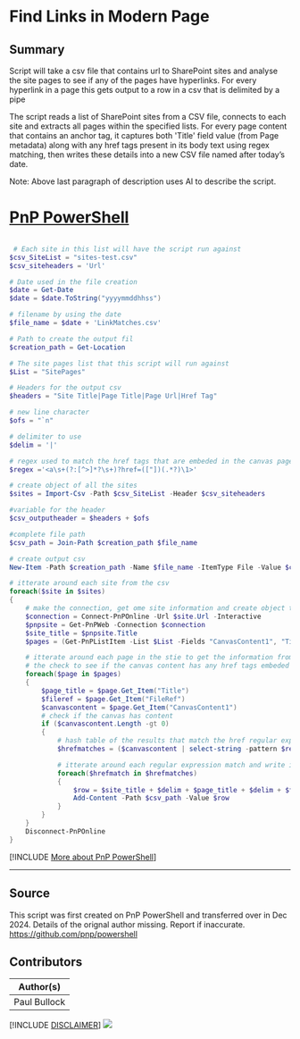 

# Find Links in Modern Page

## Summary

Script will take a csv file that contains url to SharePoint sites and analyse the site pages to see if any of the pages have hyperlinks.
For every hyperlink in a page this gets output to a row in a csv that is delimited by a pipe

The script reads a list of SharePoint sites from a CSV file, connects to each site and extracts all pages within the specified lists. For every page content that contains an anchor tag, it captures both 'Title' field value (from Page metadata) along with any href tags present in its body text using regex matching, then writes these details into a new CSV file named after today’s date.

Note: Above last paragraph of description uses AI to describe the script.

# [PnP PowerShell](#tab/pnpps)

```powershell

 # Each site in this list will have the script run against
$csv_SiteList = "sites-test.csv"
$csv_siteheaders = 'Url'

# Date used in the file creation
$date = Get-Date
$date = $date.ToString("yyyymmddhhss")

# filename by using the date
$file_name = $date + 'LinkMatches.csv'

# Path to create the output fil
$creation_path = Get-Location

# The site pages list that this script will run against
$List = "SitePages"

# Headers for the output csv
$headers = "Site Title|Page Title|Page Url|Href Tag"

# new line character
$ofs = "`n"

# delimiter to use
$delim = '|'

# regex used to match the href tags that are embeded in the canvas page content
$regex ='<a\s+(?:[^>]*?\s+)?href=(["])(.*?)\1>'

# create object of all the sites
$sites = Import-Csv -Path $csv_SiteList -Header $csv_siteheaders

#variable for the header
$csv_outputheader = $headers + $ofs

#complete file path
$csv_path = Join-Path $creation_path $file_name

# create output csv
New-Item -Path $creation_path -Name $file_name -ItemType File -Value $csv_outputheader

# itterate around each site from the csv
foreach($site in $sites)
{
    # make the connection, get ome site information and create object that contains all the site pages
    $connection = Connect-PnPOnline -Url $site.Url -Interactive
    $pnpsite = Get-PnPWeb -Connection $connection
    $site_title = $pnpsite.Title
    $pages = (Get-PnPListItem -List $List -Fields "CanvasContent1", "Title" -Connection $connection).FieldValues

    # itterate around each page in the stie to get the information from each page that will be used to build up the row and also conduct
    # the check to see if the canvas content has any href tags embeded
    foreach($page in $pages)
    {
        $page_title = $page.Get_Item("Title")
        $fileref = $page.Get_Item("FileRef")
        $canvascontent = $page.Get_Item("CanvasContent1")
        # check if the canvas has content 
        if ($canvascontent.Length -gt 0) 
        {
            # hash table of the results that match the href regular expression
            $hrefmatches = ($canvascontent | select-string -pattern $regex -AllMatches).Matches.Value

            # itterate around each regular expression match and write it out into the output csv that is pipe delimited 
            foreach($hrefmatch in $hrefmatches)
            {
                $row = $site_title + $delim + $page_title + $delim + $fileref + $delim + $hrefmatch
                Add-Content -Path $csv_path -Value $row
            }
        }
    }
    Disconnect-PnPOnline
}

```
[!INCLUDE [More about PnP PowerShell](../../docfx/includes/MORE-PNPPS.md)]
***

## Source

This script was first created on PnP PowerShell and transferred over in Dec 2024. Details of the orignal author missing. Report if inaccurate.
https://github.com/pnp/powershell

## Contributors

| Author(s) |
|-----------|
| Paul Bullock |

[!INCLUDE [DISCLAIMER](../../docfx/includes/DISCLAIMER.md)]
<img src="https://m365-visitor-stats.azurewebsites.net/script-samples/scripts/spo-find-links-in-canvas" aria-hidden="true" />
